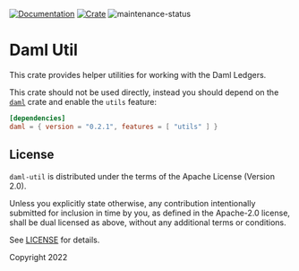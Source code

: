 [![Documentation](https://docs.rs/daml-util/badge.svg)](https://docs.rs/daml-util/0.2.1)
[![Crate](https://img.shields.io/crates/v/daml-util.svg)](https://crates.io/crates/daml-util/0.2.1)
![maintenance-status](https://img.shields.io/badge/maintenance-experimental-blue.svg)

# Daml Util

This crate provides helper utilities for working with the Daml Ledgers.

This crate should not be used directly, instead you should depend on the [`daml`](https://crates.io/crates/daml/0.2.1)
crate and enable the `utils` feature:

```toml
[dependencies]
daml = { version = "0.2.1", features = [ "utils" ] }
```

## License

`daml-util` is distributed under the terms of the Apache License (Version 2.0).

Unless you explicitly state otherwise, any contribution intentionally submitted for inclusion in time by you, as defined
in the Apache-2.0 license, shall be dual licensed as above, without any additional terms or conditions.

See [LICENSE](LICENSE) for details.

Copyright 2022